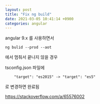 ```yaml
---
layout: post
title: "Fix ng build"
date: 2021-03-05 10:41:14 +0900
categories: angular
---
```


angular 9.x 를 사용하면서 

```
ng bulid --prod --aot 
```

에서 멈춰서 끝나지 않을 경우 


tsconfig.json 파일에

```
    "target": "es2015" -> "target": "es5"
```

로 변경하면 완료됨 



https://stackoverflow.com/a/65576002
